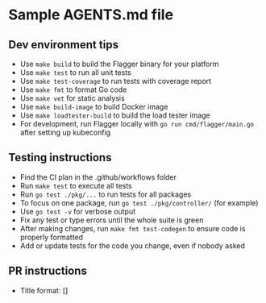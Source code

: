 # Sample AGENTS.md file

## Dev environment tips
- Use `make build` to build the Flagger binary for your platform
- Use `make test` to run all unit tests
- Use `make test-coverage` to run tests with coverage report
- Use `make fmt` to format Go code
- Use `make vet` for static analysis
- Use `make build-image` to build Docker image
- Use `make loadtester-build` to build the load tester image
- For development, run Flagger locally with `go run cmd/flagger/main.go` after setting up kubeconfig

## Testing instructions
- Find the CI plan in the .github/workflows folder
- Run `make test` to execute all tests
- Run `go test ./pkg/...` to run tests for all packages
- To focus on one package, run `go test ./pkg/controller/` (for example)
- Use `go test -v` for verbose output
- Fix any test or type errors until the whole suite is green
- After making changes, run `make fmt test-codegen` to ensure code is properly formatted
- Add or update tests for the code you change, even if nobody asked

## PR instructions
- Title format: [<component>] <Title> (e.g. [controller] Add manual step feature)
- Always run `make fmt test-codegen` and `make test` before committing
- Update documentation in README.md or /docs if needed
- Include unit tests for new functionality
- Follow existing code style and conventions
- Ensure all CI checks pass before merging